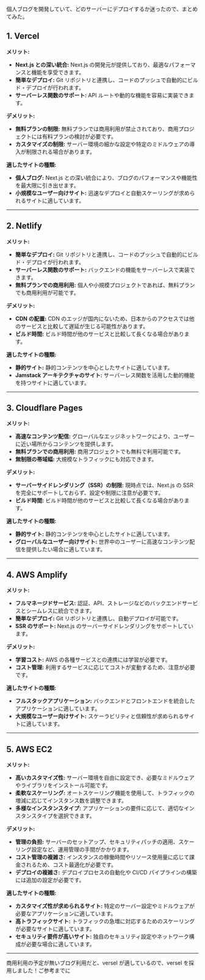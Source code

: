 <!-- title: Nextでdeployする時にどんなサーバーを使うべきか迷った話 -->
<!-- tags: Next, Typescript, Versel, Netlify, Amplify, EC2 -->

個人ブログを開発していて、どのサーバーにデプロイするか迷ったので、まとめてみた。

## 1. Vercel

**メリット:**

- **Next.js との深い統合:** Next.js の開発元が提供しており、最適なパフォーマンスと機能を享受できます。
- **簡単なデプロイ:** Git リポジトリと連携し、コードのプッシュで自動的にビルド・デプロイが行われます。
- **サーバーレス関数のサポート:** API ルートや動的な機能を容易に実装できます。

**デメリット:**

- **無料プランの制限:** 無料プランでは商用利用が禁止されており、商用プロジェクトには有料プランの検討が必要です。
- **カスタマイズの制限:** サーバー環境の細かな設定や特定のミドルウェアの導入が制限される場合があります。

**適したサイトの種類:**

- **個人ブログ:** Next.js との深い統合により、ブログのパフォーマンスや機能性を最大限に引き出せます。
- **小規模なユーザー向けサイト:** 迅速なデプロイと自動スケーリングが求められるサイトに適しています。

---

## 2. Netlify

**メリット:**

- **簡単なデプロイ:** Git リポジトリと連携し、コードのプッシュで自動的にビルド・デプロイが行われます。
- **サーバーレス関数のサポート:** バックエンドの機能をサーバーレスで実装できます。
- **無料プランでの商用利用:** 個人や小規模プロジェクトであれば、無料プランでも商用利用が可能です。

**デメリット:**

- **CDN の配置:** CDN のエッジが国内にないため、日本からのアクセスでは他のサービスと比較して遅延が生じる可能性があります。
- **ビルド時間:** ビルド時間が他のサービスと比較して長くなる場合があります。

**適したサイトの種類:**

- **静的サイト:** 静的コンテンツを中心としたサイトに適しています。
- **Jamstack アーキテクチャのサイト:** サーバーレス関数を活用した動的機能を持つサイトに適しています。

---

## 3. Cloudflare Pages

**メリット:**

- **高速なコンテンツ配信:** グローバルなエッジネットワークにより、ユーザーに近い場所からコンテンツを提供します。
- **無料プランでの商用利用:** 商用プロジェクトでも無料で利用可能です。
- **無制限の帯域幅:** 大規模なトラフィックにも対応できます。

**デメリット:**

- **サーバーサイドレンダリング（SSR）の制限:** 現時点では、Next.js の SSR を完全にサポートしておらず、設定や制限に注意が必要です。
- **ビルド時間:** ビルド時間が他のサービスと比較して長くなる場合があります。

**適したサイトの種類:**

- **静的サイト:** 静的コンテンツを中心としたサイトに適しています。
- **グローバルなユーザー向けサイト:** 世界中のユーザーに高速なコンテンツ配信を提供したい場合に適しています。

---

## 4. AWS Amplify

**メリット:**

- **フルマネージドサービス:** 認証、API、ストレージなどのバックエンドサービスとシームレスに統合できます。
- **簡単なデプロイ:** Git リポジトリと連携し、自動デプロイが可能です。
- **SSR のサポート:** Next.js のサーバーサイドレンダリングをサポートしています。

**デメリット:**

- **学習コスト:** AWS の各種サービスとの連携には学習が必要です。
- **コスト管理:** 利用するサービスに応じてコストが変動するため、注意が必要です。

**適したサイトの種類:**

- **フルスタックアプリケーション:** バックエンドとフロントエンドを統合したアプリケーションに適しています。
- **大規模なユーザー向けサイト:** スケーラビリティと信頼性が求められるサイトに適しています。

---

## 5. AWS EC2

**メリット:**

- **高いカスタマイズ性:** サーバー環境を自由に設定でき、必要なミドルウェアやライブラリをインストール可能です。
- **柔軟なスケーリング:** オートスケーリング機能を使用して、トラフィックの増減に応じてインスタンス数を調整できます。
- **多様なインスタンスタイプ:** アプリケーションの要件に応じて、適切なインスタンスタイプを選択できます。

**デメリット:**

- **管理の負担:** サーバーのセットアップ、セキュリティパッチの適用、スケーリング設定など、運用管理の手間がかかります。
- **コスト管理の複雑さ:** インスタンスの稼働時間やリソース使用量に応じて課金されるため、コスト最適化が必要です。
- **デプロイの複雑さ:** デプロイプロセスの自動化や CI/CD パイプラインの構築には追加の設定が必要です。

**適したサイトの種類:**

- **カスタマイズ性が求められるサイト:** 特定のサーバー設定やミドルウェアが必要なアプリケーションに適しています。
- **高トラフィックサイト:** トラフィックの急増に対応するためのスケーリングが必要なサイトに適しています。
- **セキュリティ要件が高いサイト:** 独自のセキュリティ設定やネットワーク構成が必要な場合に適しています。

---

商用利用の予定が無いブログ利用だと、versel が適しているので、versel を採用しました！ご参考までに
